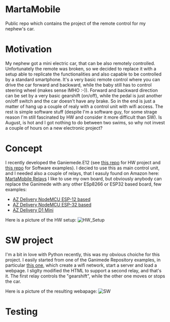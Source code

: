 # MartaMobile
Public repo which contains the project of the remote control for my nephew's car.

# Motivation
My nephew got a mini electric car, that can be also remotely controlled. Unfortunately the remote was broken, so we decided to replace it with a setup able to replicate the functionalities and also capable to be controlled by a standard smartphone. It's a very basic remote control where you can drive the car forward and backward, while the baby still has to control steering wheel (makes sense IMHO :-)). Forward and backward direction can be set by a very basic gearshift (on/off), while the pedal is just another on/off switch and the car doesn't have any brake. So in the end is just a matter of hang up a couple of realy with a control unit with wifi access. The rest is simple software stuff (despite I'm a software guy, for some strage reason I'm still fascinated by HW and consider it more difficult than SW). Is August, is hot and I got nothing to do between two swims, so why not invest a couple of hours on a new electronic project?

# Concept
I recently developed the Ganiemede.E12 (see [this repo](https://github.com/ffich/Ganimede.E12_HW) for HW project and [this repo](https://github.com/ffich/Ganimede) for Software examples). I decied to use this as main control unit, and I needed also a couple of relays, that I easuly found on Amazon here: [MartaMobile Relays](https://www.amazon.it/gp/product/B0796SD7NX/ref=ppx_yo_dt_b_asin_image_o07_s00?ie=UTF8&psc=1)
I like to use my own board, but obviously anybody can replace the Ganimede with any other ESp8266 or ESP32 based board, few examples:

- [AZ Delivery NodeMCU ESP-12 based](https://www.amazon.it/AZDelivery-NodeMCU-esp8266-esp-12e-gratuito/dp/B074Q2WM1Y/ref=sr_1_13?keywords=esp12&qid=1659974572&sr=8-13)
- [AZ Delivery NodeMCU ESP-32 based](https://www.amazon.it/dp/B071P98VTG/ref=sspa_dk_detail_1?psc=1&pd_rd_i=B071P98VTG&pd_rd_w=Fyefa&content-id=amzn1.sym.12d48e73-d66e-43c0-86ee-3b0c51a58638&pf_rd_p=12d48e73-d66e-43c0-86ee-3b0c51a58638&pf_rd_r=1V0RAX2C7QM50D388AQ8&pd_rd_wg=VqMN0&pd_rd_r=d9290fb6-9ad5-487d-bb0d-7a158a749a9c&s=industrial&sp_csd=d2lkZ2V0TmFtZT1zcF9kZXRhaWw&smid=A1X7QLRQH87QA3&spLa=ZW5jcnlwdGVkUXVhbGlmaWVyPUExWTVHQkxHT1hNMlVBJmVuY3J5cHRlZElkPUEwMjg0NDM5MzU3TUZXVDQwNkJYSiZlbmNyeXB0ZWRBZElkPUEwNTYzODg1MVk3RTA2WkdVOTg3RiZ3aWRnZXROYW1lPXNwX2RldGFpbCZhY3Rpb249Y2xpY2tSZWRpcmVjdCZkb05vdExvZ0NsaWNrPXRydWU=)
- [AZ Delivery D1 Mini](https://www.amazon.it/AZDelivery-D1-ESP8266-12E-gratuito-compatibile/dp/B01N9RXGHY/ref=pd_day0fbt_img_sccl_1/261-2056999-4152023?pd_rd_w=FEfNE&content-id=amzn1.sym.dff01a47-6d77-42b3-876e-ee53b37a92df&pf_rd_p=dff01a47-6d77-42b3-876e-ee53b37a92df&pf_rd_r=7ENAHT5VF8V5AWYKC005&pd_rd_wg=oEk6B&pd_rd_r=3f83d655-a634-436b-9ca2-9a3cd1082bc1&pd_rd_i=B0754N794H&th=1)

Here is a picture of the HW setup:
![HW_Setup](HW_Setup)

# SW project
I'm a bit in love with Python recently, this was my obvious choiche for this project. I easily started from one of the Ganimede Repository examples, in particular [this one](https://github.com/ffich/Ganimede/tree/main/10_Python/040_Wireless/10_ApWebserver), which create a wifi network, start a server and load a webpage. I sliglty modified the HTML to support a second relay, and that's it. The first relay controls the "gearshift", while the other one moves or stops the car. 

Here is a picture of the resulting webapage:
![SW](SW.jpg)

# Testing

